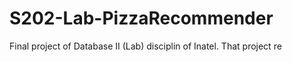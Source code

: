 # S202-Lab-PizzaRecommender
Final project of Database II (Lab) disciplin of Inatel. That project re
